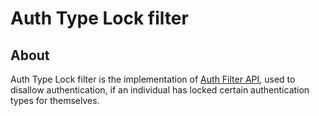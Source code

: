 # Auth Type Lock filter
## About
Auth Type Lock filter is the implementation of [Auth Filter API](), used to disallow authentication, if an individual has locked certain authentication types for themselves.
